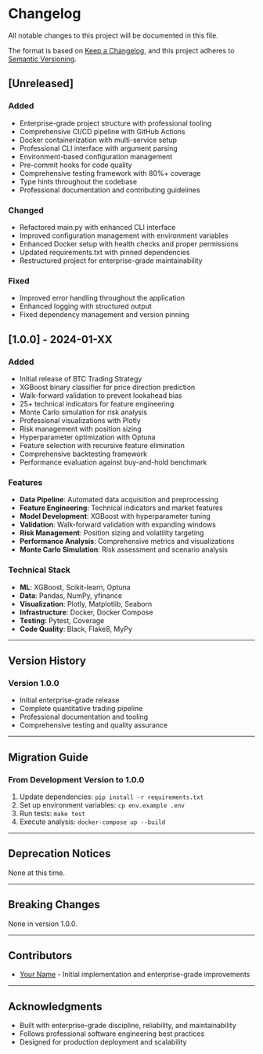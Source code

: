 # Changelog

All notable changes to this project will be documented in this file.

The format is based on [Keep a Changelog](https://keepachangelog.com/en/1.0.0/),
and this project adheres to [Semantic Versioning](https://semver.org/spec/v2.0.0.html).

## [Unreleased]

### Added
- Enterprise-grade project structure with professional tooling
- Comprehensive CI/CD pipeline with GitHub Actions
- Docker containerization with multi-service setup
- Professional CLI interface with argument parsing
- Environment-based configuration management
- Pre-commit hooks for code quality
- Comprehensive testing framework with 80%+ coverage
- Type hints throughout the codebase
- Professional documentation and contributing guidelines

### Changed
- Refactored main.py with enhanced CLI interface
- Improved configuration management with environment variables
- Enhanced Docker setup with health checks and proper permissions
- Updated requirements.txt with pinned dependencies
- Restructured project for enterprise-grade maintainability

### Fixed
- Improved error handling throughout the application
- Enhanced logging with structured output
- Fixed dependency management and version pinning

## [1.0.0] - 2024-01-XX

### Added
- Initial release of BTC Trading Strategy
- XGBoost binary classifier for price direction prediction
- Walk-forward validation to prevent lookahead bias
- 25+ technical indicators for feature engineering
- Monte Carlo simulation for risk analysis
- Professional visualizations with Plotly
- Risk management with position sizing
- Hyperparameter optimization with Optuna
- Feature selection with recursive feature elimination
- Comprehensive backtesting framework
- Performance evaluation against buy-and-hold benchmark

### Features
- **Data Pipeline**: Automated data acquisition and preprocessing
- **Feature Engineering**: Technical indicators and market features
- **Model Development**: XGBoost with hyperparameter tuning
- **Validation**: Walk-forward validation with expanding windows
- **Risk Management**: Position sizing and volatility targeting
- **Performance Analysis**: Comprehensive metrics and visualizations
- **Monte Carlo Simulation**: Risk assessment and scenario analysis

### Technical Stack
- **ML**: XGBoost, Scikit-learn, Optuna
- **Data**: Pandas, NumPy, yfinance
- **Visualization**: Plotly, Matplotlib, Seaborn
- **Infrastructure**: Docker, Docker Compose
- **Testing**: Pytest, Coverage
- **Code Quality**: Black, Flake8, MyPy

---

## Version History

### Version 1.0.0
- Initial enterprise-grade release
- Complete quantitative trading pipeline
- Professional documentation and tooling
- Comprehensive testing and quality assurance

---

## Migration Guide

### From Development Version to 1.0.0
1. Update dependencies: `pip install -r requirements.txt`
2. Set up environment variables: `cp env.example .env`
3. Run tests: `make test`
4. Execute analysis: `docker-compose up --build`

---

## Deprecation Notices

None at this time.

---

## Breaking Changes

None in version 1.0.0.

---

## Contributors

- [Your Name](https://github.com/yourusername) - Initial implementation and enterprise-grade improvements

---

## Acknowledgments

- Built with enterprise-grade discipline, reliability, and maintainability
- Follows professional software engineering best practices
- Designed for production deployment and scalability 